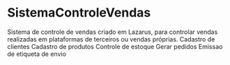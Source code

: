 # SistemaControleVendas
Sistema de controle de vendas criado em Lazarus, para controlar vendas realizadas em plataformas de terceiros ou vendas próprias.
Cadastro de clientes
Cadastro de produtos
Controle de estoque
Gerar pedidos
Emissao de etiqueta de envio
